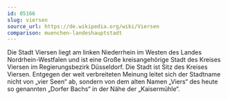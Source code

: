 ```yaml
---
id: 05166
slug: viersen
source_url: https://de.wikipedia.org/wiki/Viersen
comparison: muenchen-landeshauptstadt
---
```


Die Stadt Viersen liegt am linken Niederrhein im Westen des Landes Nordrhein-Westfalen und ist eine Große kreisangehörige Stadt des Kreises Viersen im Regierungsbezirk Düsseldorf. Die Stadt ist Sitz des Kreises Viersen. Entgegen der weit verbreiteten Meinung leitet sich der Stadtname nicht von „vier Seen“ ab, sondern von dem alten Namen „Viers“ des heute so genannten „Dorfer Bachs“ in der Nähe der „Kaisermühle“.
